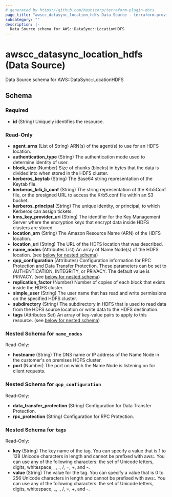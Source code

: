 ```yaml
---
# generated by https://github.com/hashicorp/terraform-plugin-docs
page_title: "awscc_datasync_location_hdfs Data Source - terraform-provider-awscc"
subcategory: ""
description: |-
  Data Source schema for AWS::DataSync::LocationHDFS
---
```


# awscc_datasync_location_hdfs (Data Source)

Data Source schema for AWS::DataSync::LocationHDFS



<!-- schema generated by tfplugindocs -->
## Schema

### Required

- **id** (String) Uniquely identifies the resource.

### Read-Only

- **agent_arns** (List of String) ARN(s) of the agent(s) to use for an HDFS location.
- **authentication_type** (String) The authentication mode used to determine identity of user.
- **block_size** (Number) Size of chunks (blocks) in bytes that the data is divided into when stored in the HDFS cluster.
- **kerberos_keytab** (String) The Base64 string representation of the Keytab file.
- **kerberos_krb_5_conf** (String) The string representation of the Krb5Conf file, or the presigned URL to access the Krb5.conf file within an S3 bucket.
- **kerberos_principal** (String) The unique identity, or principal, to which Kerberos can assign tickets.
- **kms_key_provider_uri** (String) The identifier for the Key Management Server where the encryption keys that encrypt data inside HDFS clusters are stored.
- **location_arn** (String) The Amazon Resource Name (ARN) of the HDFS location.
- **location_uri** (String) The URL of the HDFS location that was described.
- **name_nodes** (Attributes List) An array of Name Node(s) of the HDFS location. (see [below for nested schema](#nestedatt--name_nodes))
- **qop_configuration** (Attributes) Configuration information for RPC Protection and Data Transfer Protection. These parameters can be set to AUTHENTICATION, INTEGRITY, or PRIVACY. The default value is PRIVACY. (see [below for nested schema](#nestedatt--qop_configuration))
- **replication_factor** (Number) Number of copies of each block that exists inside the HDFS cluster.
- **simple_user** (String) The user name that has read and write permissions on the specified HDFS cluster.
- **subdirectory** (String) The subdirectory in HDFS that is used to read data from the HDFS source location or write data to the HDFS destination.
- **tags** (Attributes Set) An array of key-value pairs to apply to this resource. (see [below for nested schema](#nestedatt--tags))

<a id="nestedatt--name_nodes"></a>
### Nested Schema for `name_nodes`

Read-Only:

- **hostname** (String) The DNS name or IP address of the Name Node in the customer's on premises HDFS cluster.
- **port** (Number) The port on which the Name Node is listening on for client requests.


<a id="nestedatt--qop_configuration"></a>
### Nested Schema for `qop_configuration`

Read-Only:

- **data_transfer_protection** (String) Configuration for Data Transfer Protection.
- **rpc_protection** (String) Configuration for RPC Protection.


<a id="nestedatt--tags"></a>
### Nested Schema for `tags`

Read-Only:

- **key** (String) The key name of the tag. You can specify a value that is 1 to 128 Unicode characters in length and cannot be prefixed with aws:. You can use any of the following characters: the set of Unicode letters, digits, whitespace, _, ., /, =, +, and -.
- **value** (String) The value for the tag. You can specify a value that is 0 to 256 Unicode characters in length and cannot be prefixed with aws:. You can use any of the following characters: the set of Unicode letters, digits, whitespace, _, ., /, =, +, and -.


